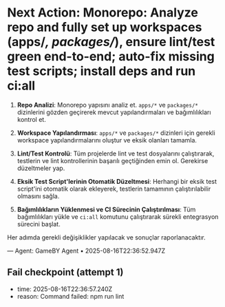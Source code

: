 # Next Action: Monorepo: Analyze repo and fully set up workspaces (apps/*, packages/*), ensure lint/test green end-to-end; auto-fix missing test scripts; install deps and run ci:all

1. **Repo Analizi**: Monorepo yapısını analiz et. `apps/*` ve `packages/*` dizinlerini gözden geçirerek mevcut yapılandırmaları ve bağımlılıkları kontrol et.

2. **Workspace Yapılandırması**: `apps/*` ve `packages/*` dizinleri için gerekli workspace yapılandırmalarını oluştur ve eksik olanları tamamla.

3. **Lint/Test Kontrolü**: Tüm projelerde lint ve test dosyalarını çalıştırarak, testlerin ve lint kontrollerinin başarılı geçtiğinden emin ol. Gerekirse düzeltmeler yap.

4. **Eksik Test Script'lerinin Otomatik Düzeltmesi**: Herhangi bir eksik test script'ini otomatik olarak ekleyerek, testlerin tamamının çalıştırılabilir olmasını sağla.

5. **Bağımlılıkların Yüklenmesi ve CI Sürecinin Çalıştırılması**: Tüm bağımlılıkları yükle ve `ci:all` komutunu çalıştırarak sürekli entegrasyon sürecini başlat. 

Her adımda gerekli değişiklikler yapılacak ve sonuçlar raporlanacaktır.

— Agent: GameBY Agent • 2025-08-16T22:36:52.947Z


## Fail checkpoint (attempt 1)
- time: 2025-08-16T22:36:57.240Z
- reason: Command failed: npm run lint

